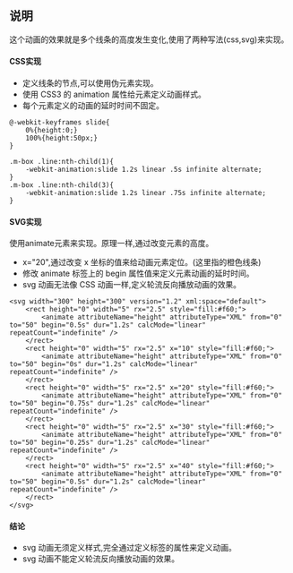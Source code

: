 ## 说明

这个动画的效果就是多个线条的高度发生变化,使用了两种写法(css,svg)来实现。

#### CSS实现

- 定义线条的节点,可以使用伪元素实现。
- 使用 CSS3 的 animation 属性给元素定义动画样式。
- 每个元素定义的动画的延时时间不固定。

```
@-webkit-keyframes slide{
    0%{height:0;}
    100%{height:50px;}
}
```

```
.m-box .line:nth-child(1){
    -webkit-animation:slide 1.2s linear .5s infinite alternate;
}
.m-box .line:nth-child(3){
    -webkit-animation:slide 1.2s linear .75s infinite alternate;
}
```


#### SVG实现

使用animate元素来实现。原理一样,通过改变元素的高度。

- x="20",通过改变 x 坐标的值来给动画元素定位。(这里指的橙色线条)
- 修改 animate 标签上的 begin 属性值来定义元素动画的延时时间。
- svg 动画无法像 CSS 动画一样,定义轮流反向播放动画的效果。


```
<svg width="300" height="300" version="1.2" xml:space="default">
    <rect height="0" width="5" rx="2.5" style="fill:#f60;">
        <animate attributeName="height" attributeType="XML" from="0" to="50" begin="0.5s" dur="1.2s" calcMode="linear" repeatCount="indefinite" />
    </rect>
    <rect height="0" width="5" rx="2.5" x="10" style="fill:#f60;">
        <animate attributeName="height" attributeType="XML" from="0" to="50" begin="0s" dur="1.2s" calcMode="linear" repeatCount="indefinite" />
    </rect>
    <rect height="0" width="5" rx="2.5" x="20" style="fill:#f60;">
        <animate attributeName="height" attributeType="XML" from="0" to="50" begin="0.75s" dur="1.2s" calcMode="linear" repeatCount="indefinite" />
    </rect>
    <rect height="0" width="5" rx="2.5" x="30" style="fill:#f60;">
        <animate attributeName="height" attributeType="XML" from="0" to="50" begin="0.25s" dur="1.2s" calcMode="linear" repeatCount="indefinite" />
    </rect>
    <rect height="0" width="5" rx="2.5" x="40" style="fill:#f60;">
        <animate attributeName="height" attributeType="XML" from="0" to="50" begin="0.5s" dur="1.2s" calcMode="linear" repeatCount="indefinite" />
    </rect>
</svg>
```


#### 结论

- svg 动画无须定义样式,完全通过定义标签的属性来定义动画。
- svg 动画不能定义轮流反向播放动画的效果。